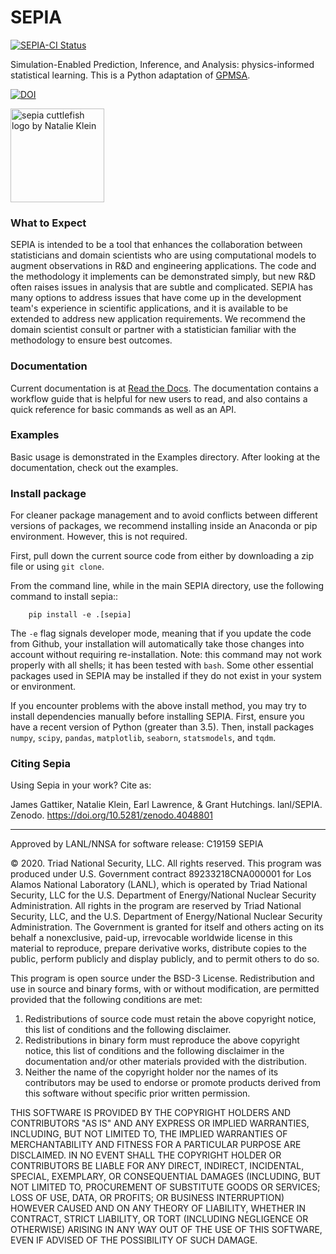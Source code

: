 # SEPIA
[![SEPIA-CI Status][ci-status-img]](https://github.com/lanl/SEPIA/actions)

Simulation-Enabled Prediction, Inference, and Analysis: physics-informed statistical learning.
This is a Python adaptation of [GPMSA](https://github.com/lanl/gpmsa).

<a href="https://zenodo.org/badge/latestdoi/267692609"><img src="https://zenodo.org/badge/267692609.svg" alt="DOI"></a>

<img src="docs/sepia.png" alt="sepia cuttlefish logo by Natalie Klein" width="150"/>

### What to Expect
SEPIA is intended to be a tool that enhances the collaboration between statisticians
and domain scientists who are using computational models to augment observations in
R&D and engineering applications. The code and the methodology 
it implements can be demonstrated simply, but new R&D often raises issues in 
analysis that are subtle and complicated. SEPIA has many options to address issues 
that have come up in the development team's experience in scientific applications,
and it is available to be extended to address new application requirements. We 
recommend the domain scientist consult or partner with a statistician familiar with the
methodology to ensure best outcomes. 

### Documentation
Current documentation is at [Read the Docs](http://sepia-lanl.readthedocs.io).
The documentation contains a workflow guide that is helpful for new users to read, and also contains a quick reference for basic commands as well as an API.

### Examples
Basic usage is demonstrated in the Examples directory. 
After looking at the documentation, check out the examples.

### Install package 
For cleaner package management and to avoid conflicts between different versions of packages,
we recommend installing inside an Anaconda or pip environment.
However, this is not required.

First, pull down the current source code from either by downloading a zip file or using `git clone`.

From the command line, while in the main SEPIA directory, use the following command to install sepia::

        pip install -e .[sepia]

The `-e` flag signals developer mode, meaning that if you update the code from Github, your installation will automatically
take those changes into account without requiring re-installation. Note: this command may not work properly with all shells; it has been tested with `bash`.
Some other essential packages used in SEPIA may be installed if they do not exist in your system or environment.

If you encounter problems with the above install method, you may try to install dependencies manually before installing SEPIA.
First, ensure you have a recent version of Python (greater than 3.5).
Then, install packages `numpy`, `scipy`, `pandas`, `matplotlib`, `seaborn`, `statsmodels`, and `tqdm`.        

### Citing Sepia
Using Sepia in your work? Cite as:

James Gattiker, Natalie Klein, Earl Lawrence, & Grant Hutchings.
lanl/SEPIA. Zenodo. https://doi.org/10.5281/zenodo.4048801 


---

Approved by LANL/NNSA for software release: C19159 SEPIA 

© 2020. Triad National Security, LLC. All rights reserved.
This program was produced under U.S. Government contract 89233218CNA000001 for Los Alamos
National Laboratory (LANL), which is operated by Triad National Security, LLC for the U.S.
Department of Energy/National Nuclear Security Administration. All rights in the program are
reserved by Triad National Security, LLC, and the U.S. Department of Energy/National Nuclear
Security Administration. The Government is granted for itself and others acting on its behalf a
nonexclusive, paid-up, irrevocable worldwide license in this material to reproduce, prepare
derivative works, distribute copies to the public, perform publicly and display publicly, and to permit
others to do so.

This program is open source under the BSD-3 License.
Redistribution and use in source and binary forms, with or without modification, are permitted
provided that the following conditions are met:
1. Redistributions of source code must retain the above copyright notice, this list of conditions and
the following disclaimer. 
2. Redistributions in binary form must reproduce the above copyright notice, this list of conditions
and the following disclaimer in the documentation and/or other materials provided with the
distribution. 
3. Neither the name of the copyright holder nor the names of its contributors may be used to endorse
or promote products derived from this software without specific prior written permission.

THIS SOFTWARE IS PROVIDED BY THE COPYRIGHT HOLDERS AND CONTRIBUTORS "AS
IS" AND ANY EXPRESS OR IMPLIED WARRANTIES, INCLUDING, BUT NOT LIMITED TO, THE
IMPLIED WARRANTIES OF MERCHANTABILITY AND FITNESS FOR A PARTICULAR
PURPOSE ARE DISCLAIMED. IN NO EVENT SHALL THE COPYRIGHT HOLDER OR
CONTRIBUTORS BE LIABLE FOR ANY DIRECT, INDIRECT, INCIDENTAL, SPECIAL,
EXEMPLARY, OR CONSEQUENTIAL DAMAGES (INCLUDING, BUT NOT LIMITED TO,
PROCUREMENT OF SUBSTITUTE GOODS OR SERVICES; LOSS OF USE, DATA, OR PROFITS;
OR BUSINESS INTERRUPTION) HOWEVER CAUSED AND ON ANY THEORY OF LIABILITY,
WHETHER IN CONTRACT, STRICT LIABILITY, OR TORT (INCLUDING NEGLIGENCE OR
OTHERWISE) ARISING IN ANY WAY OUT OF THE USE OF THIS SOFTWARE, EVEN IF
ADVISED OF THE POSSIBILITY OF SUCH DAMAGE.

[ci-status-img]: https://github.com/lanl/SEPIA/workflows/SEPIA-CI/badge.svg
